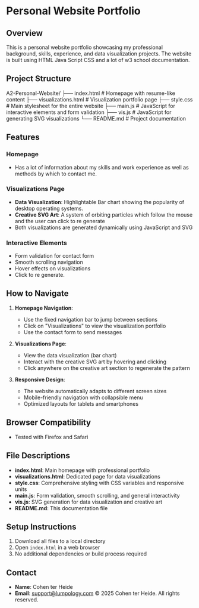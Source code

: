 # Personal Website Portfolio

## Overview
This is a personal website portfolio showcasing my professional background, skills, experience, and data visualization projects. The website is built using HTML Java Script CSS and a lot of w3 school documentation.

## Project Structure

A2-Personal-Website/
├── index.html # Homepage with resume-like content
├── visualizations.html # Visualization portfolio page
├── style.css # Main stylesheet for the entire website
├── main.js # JavaScript for interactive elements and form validation
├── vis.js # JavaScript for generating SVG visualizations
└── README.md # Project documentation

## Features

### Homepage
- Has a lot of information about my skills and work experience as well as methods by which to contact me.

### Visualizations Page
- **Data Visualization**: Highlightable Bar chart showing the popularity of desktop operating systems.
- **Creative SVG Art**: A system of orbiting particles which follow the mouse and the user can click to re generate
- Both visualizations are generated dynamically using JavaScript and SVG

### Interactive Elements
- Form validation for contact form
- Smooth scrolling navigation
- Hover effects on visualizations
- Click to re generate.

## How to Navigate

1. **Homepage Navigation**:
   - Use the fixed navigation bar to jump between sections
   - Click on "Visualizations" to view the visualization portfolio
   - Use the contact form to send messages

2. **Visualizations Page**:
   - View the data visualization (bar chart)
   - Interact with the creative SVG art by hovering and clicking
   - Click anywhere on the creative art section to regenerate the pattern

3. **Responsive Design**:
   - The website automatically adapts to different screen sizes
   - Mobile-friendly navigation with collapsible menu
   - Optimized layouts for tablets and smartphones

## Browser Compatibility
- Tested with Firefox and Safari

## File Descriptions
- **index.html**: Main homepage with professional portfolio
- **visualizations.html**: Dedicated page for data visualizations
- **style.css**: Comprehensive styling with CSS variables and responsive units
- **main.js**: Form validation, smooth scrolling, and general interactivity
- **vis.js**: SVG generation for data visualization and creative art
- **README.md**: This documentation file

## Setup Instructions
1. Download all files to a local directory
2. Open `index.html` in a web browser
3. No additional dependencies or build process required

## Contact
- **Name**: Cohen ter Heide
- **Email**: support@lumpology.com
© 2025 Cohen ter Heide. All rights reserved.